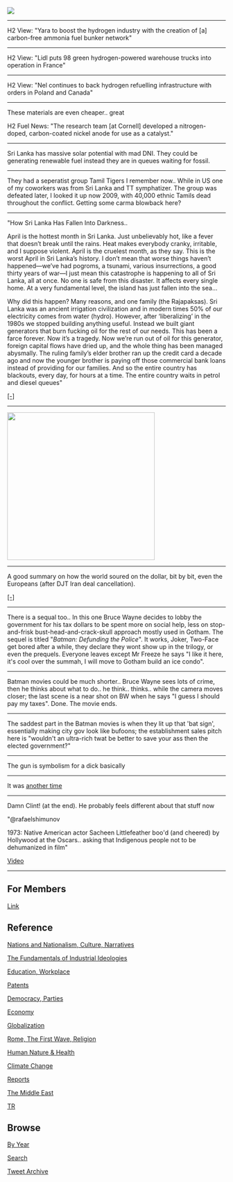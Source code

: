 <img src="https://drive.google.com/uc?export=view&id=1B2wf9R7AMH1d7Vw6e2mucLbIQ5NSjir7"/>


---

H2 View: "Yara to boost the hydrogen industry with the creation of [a]
carbon-free ammonia fuel bunker network"

---

H2 View: "Lidl puts 98 green hydrogen-powered warehouse trucks into
operation in France"

---

H2 View: "Nel continues to back hydrogen refuelling infrastructure
with orders in Poland and Canada"

---

These materials are even cheaper.. great

H2 Fuel News: "The research team [at Cornell] developed a nitrogen-doped,
carbon-coated nickel anode for use as a catalyst."

---

Sri Lanka has massive solar potential with mad DNI. They could be
generating renewable fuel instead they are in queues waiting for
fossil. 

---

They had a seperatist group Tamil Tigers I remember now.. While in US
one of my coworkers was from Sri Lanka and TT symphatizer. The group
was defeated later, I looked it up now 2009, with 40,000 ethnic Tamils
dead throughout the conflict. Getting some carma blowback here?

---


"How Sri Lanka Has Fallen Into Darkness..

April is the hottest month in Sri Lanka. Just unbelievably hot, like a
fever that doesn’t break until the rains. Heat makes everybody cranky,
irritable, and I suppose violent. April is the cruelest month, as they
say.  This is the worst April in Sri Lanka’s history. I don’t mean
that worse things haven’t happened—we’ve had pogroms, a tsunami,
various insurrections, a good thirty years of war—I just mean this
catastrophe is happening to all of Sri Lanka, all at once. No one is
safe from this disaster. It affects every single home.  At a very
fundamental level, the island has just fallen into the sea...

Why did this happen? Many reasons, and one family (the Rajapaksas).
Sri Lanka was an ancient irrigation civilization and in modern times
50% of our electricity comes from water (hydro). However, after
‘liberalizing’ in the 1980s we stopped building anything
useful. Instead we built giant generators that burn fucking oil for
the rest of our needs. This has been a farce forever. Now it’s a
tragedy.  Now we’re run out of oil for this generator, foreign capital
flows have dried up, and the whole thing has been managed
abysmally. The ruling family’s elder brother ran up the credit card a
decade ago and now the younger brother is paying off those commercial
bank loans instead of providing for our families.  And so the entire
country has blackouts, every day, for hours at a time. The entire
country waits in petrol and diesel queues"

[[-]](https://indica.medium.com/how-sri-lanka-has-fallen-into-darkness-9e2d76f071bd)

---

<img width="340" src="https://pbs.twimg.com/media/FPDNAgbX0Ao5YMC?format=jpg&name=small"/>

---

A good summary on how the world soured on the dollar, bit by bit, even
the Europeans (after DJT Iran deal cancellation).

[[-]](https://inews.co.uk/news/long-reads/russia-china-us-dollar-undermine-change-world-cryptocurrency-1548200)

---

There is a sequal too.. In this one Bruce Wayne decides to lobby the
government for his tax dollars to be spent more on social help, less
on stop-and-frisk bust-head-and-crack-skull approach mostly used in
Gotham. The sequel is titled "*Batman: Defunding the Police*". It
works, Joker, Two-Face get bored after a while, they declare they wont
show up in the trilogy, or even the prequels. Everyone leaves except
Mr Freeze he says "I like it here, it's cool over the summah, I will
move to Gotham build an ice condo".

---

Batman movies could be much shorter.. Bruce Wayne sees lots of crime,
then he thinks about what to do.. he think.. thinks.. while the camera
moves closer; the last scene is a near shot on BW when he says "I
guess I should pay my taxes". Done. The movie ends.

---

The saddest part in the Batman movies is when they lit up that 'bat
sign', essentially making city gov look like bufoons; the
establishment sales pitch here is "wouldn't an ultra-rich twat be
better to save your ass then the elected government?"

---

The gun is symbolism for a dick basically

---

It was [another time](https://pbs.twimg.com/media/FPPRIWWWUAcqYd7?format=jpg&name=small)

---

Damn Clint! (at the end). He probably feels different about that stuff
now

"@rafaelshimunov

1973: Native American actor Sacheen Littlefeather boo'd (and cheered)
by Hollywood at the Oscars.. asking that Indigenous people not to be
dehumanized in film"

[Video](https://twitter.com/rafaelshimunov/status/1447570025494327300)

---

## For Members

[Link](https://thirdwave-members.herokuapp.com)

## Reference

[Nations and Nationalism, Culture, Narratives](/2013/02/nations-and-nationalism.md)

[The Fundamentals of Industrial Ideologies](/2011/04/fundamentals-of-industrial-ideologies.md)

[Education, Workplace](2017/09/education-workplace.md)

[Patents](/2018/09/patents.md)

[Democracy, Parties](/2016/11/democracy.md)

[Economy](/2018/05/economy.md)

[Globalization](/2018/09/globalization.md)

[Rome, The First Wave, Religion](/2017/12/rome.md)

[Human Nature & Health](/2020/07/human-nature.md)

[Climate Change](/2018/12/climate.md)

[Reports](/2019/05/reports.md)

[The Middle East](/2019/07/middleeast.md)

[TR](../tr)

## Browse

[By Year](years.md)

[Search](search.html)

[Tweet Archive](/tweets/README.md)



